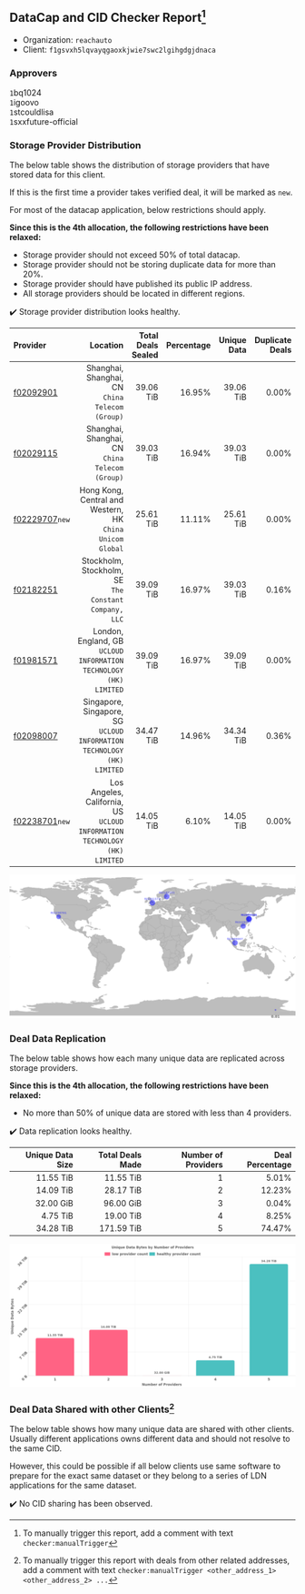 ## DataCap and CID Checker Report[^1]
 - Organization: `reachauto`
 - Client: `f1gsvxh5lqvayqgaoxkjwie7swc2lgihgdgjdnaca`
### Approvers
`1`bq1024<br/>`1`igoovo<br/>`1`stcouldlisa<br/>`1`sxxfuture-official

### Storage Provider Distribution
The below table shows the distribution of storage providers that have stored data for this client.

If this is the first time a provider takes verified deal, it will be marked as `new`.

For most of the datacap application, below restrictions should apply.

**Since this is the 4th allocation, the following restrictions have been relaxed:**
 - Storage provider should not exceed 50% of total datacap.
 - Storage provider should not be storing duplicate data for more than 20%.
 - Storage provider should have published its public IP address.
 - All storage providers should be located in different regions.

✔️ Storage provider distribution looks healthy.

| Provider                                                    |                                                                     Location | Total Deals Sealed | Percentage | Unique Data | Duplicate Deals |
| :---------------------------------------------------------- | ---------------------------------------------------------------------------: | -----------------: | ---------: | ----------: | --------------: |
| [f02092901](https://filfox.info/en/address/f02092901)       |                           Shanghai, Shanghai, CN<br/>`China Telecom (Group)` |          39.06 TiB |     16.95% |   39.06 TiB |           0.00% |
| [f02029115](https://filfox.info/en/address/f02029115)       |                           Shanghai, Shanghai, CN<br/>`China Telecom (Group)` |          39.03 TiB |     16.94% |   39.03 TiB |           0.00% |
| [f02229707](https://filfox.info/en/address/f02229707)`new`  |                 Hong Kong, Central and Western, HK<br/>`China Unicom Global` |          25.61 TiB |     11.11% |   25.61 TiB |           0.00% |
| [f02182251](https://filfox.info/en/address/f02182251)       |                     Stockholm, Stockholm, SE<br/>`The Constant Company, LLC` |          39.09 TiB |     16.97% |   39.03 TiB |           0.16% |
| [f01981571](https://filfox.info/en/address/f01981571)       |         London, England, GB<br/>`UCLOUD INFORMATION TECHNOLOGY (HK) LIMITED` |          39.09 TiB |     16.97% |   39.09 TiB |           0.00% |
| [f02098007](https://filfox.info/en/address/f02098007)       |    Singapore, Singapore, SG<br/>`UCLOUD INFORMATION TECHNOLOGY (HK) LIMITED` |          34.47 TiB |     14.96% |   34.34 TiB |           0.36% |
| [f02238701](https://filfox.info/en/address/f02238701)`new`  | Los Angeles, California, US<br/>`UCLOUD INFORMATION TECHNOLOGY (HK) LIMITED` |          14.05 TiB |      6.10% |   14.05 TiB |           0.00% |

<img src="https://raw.githubusercontent.com/data-preservation-programs/filplus-checker-assets/main/filecoin-project/filecoin-plus-large-datasets/issues/1890/1689041385989.png"/>

### Deal Data Replication
The below table shows how each many unique data are replicated across storage providers.


**Since this is the 4th allocation, the following restrictions have been relaxed:**
- No more than 50% of unique data are stored with less than 4 providers.

✔️ Data replication looks healthy.

| Unique Data Size | Total Deals Made | Number of Providers | Deal Percentage |
| ---------------: | ---------------: | ------------------: | --------------: |
|        11.55 TiB |        11.55 TiB |                   1 |           5.01% |
|        14.09 TiB |        28.17 TiB |                   2 |          12.23% |
|        32.00 GiB |        96.00 GiB |                   3 |           0.04% |
|         4.75 TiB |        19.00 TiB |                   4 |           8.25% |
|        34.28 TiB |       171.59 TiB |                   5 |          74.47% |

<img src="https://raw.githubusercontent.com/data-preservation-programs/filplus-checker-assets/main/filecoin-project/filecoin-plus-large-datasets/issues/1890/1689041387169.png"/>

### Deal Data Shared with other Clients[^3]
The below table shows how many unique data are shared with other clients.
Usually different applications owns different data and should not resolve to the same CID.

However, this could be possible if all below clients use same software to prepare for the exact same dataset or they belong to a series of LDN applications for the same dataset.

✔️ No CID sharing has been observed.

[^1]: To manually trigger this report, add a comment with text `checker:manualTrigger`

[^2]: Deals from those addresses are combined into this report as they are specified with `checker:manualTrigger`

[^3]: To manually trigger this report with deals from other related addresses, add a comment with text `checker:manualTrigger <other_address_1> <other_address_2> ...`
